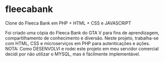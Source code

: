 # fleecabank
Clone do Fleeca Bank em PHP + HTML + CSS e JAVASCRIPT

Foi criado uma cópia do Fleeca Bank do GTA V para fins de aprendizagem, compartilhamento de conhecimento e diversão.
Neste projeto, trabalha-se com HTML, CSS e microserviços em PHP para autenticações e ações. 
NOTA: Como DESENVOLVI e rodei este projeto em meu servidor comercial decidi por não utilizar o MYSQL, mas é fácilmente implementável. 
